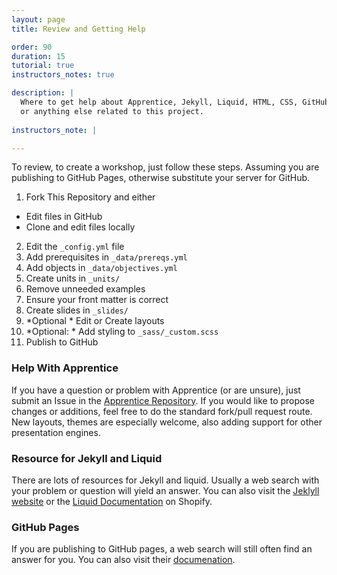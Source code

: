 ```yaml
---
layout: page
title: Review and Getting Help

order: 90
duration: 15
tutorial: true
instructors_notes: true

description: |
  Where to get help about Apprentice, Jekyll, Liquid, HTML, CSS, GitHub pages
  or anything else related to this project.
  
instructors_note: |

---
```


To review, to create a workshop, just follow these steps. 
Assuming you are publishing to GitHub Pages, otherwise 
substitute your server for GitHub.

1. Fork This Repository and either
  - Edit files in GitHub
  - Clone and edit files locally
2. Edit the `_config.yml` file
3. Add prerequisites in `_data/prereqs.yml`
4. Add objects in `_data/objectives.yml`
5. Create units in `_units/`
  1. Remove unneeded examples
  2. Ensure your front matter is correct
6. Create slides in `_slides/`
7. *Optional * Edit or Create layouts
8. *Optional: * Add styling to `_sass/_custom.scss`
9. Publish to GitHub

### Help With Apprentice

If you have a question or problem with Apprentice (or are unsure), just submit an Issue 
in the [Apprentice Repository](https://github.com/olendorf/apprentice/issues).
If you would like to propose changes or additions, feel free to do the
standard fork/pull request route. New layouts, themes are especially welcome,
also adding support for other presentation engines.

### Resource for Jekyll and Liquid 

There are lots of resources for Jekyll and liquid. Usually a web search with 
your problem or question will yield an answer. You can also visit the [Jeklyll
website](https://jekyllrb.com/) or the 
[Liquid Documentation](https://help.shopify.com/en/themes/liquid) on Shopify.

### GitHub Pages

If you are publishing to GitHub pages, a web search will still often find
an answer for you. You can also visit their 
[documenation](https://pages.github.com/).




